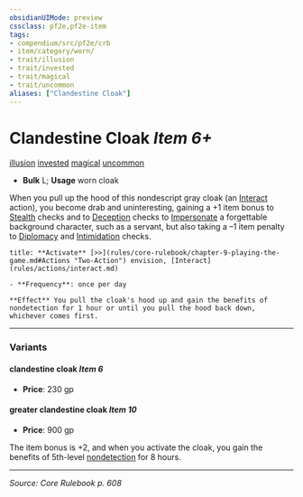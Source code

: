 ```yaml
---
obsidianUIMode: preview
cssclass: pf2e,pf2e-item
tags:
- compendium/src/pf2e/crb
- item/category/worn/
- trait/illusion
- trait/invested
- trait/magical
- trait/uncommon
aliases: ["Clandestine Cloak"]
---
```

# Clandestine Cloak *Item 6+*  
[illusion](illusion.md "Illusion School Trait")  [invested](invested.md "Invested Item Trait")  [magical](magical.md "Magical Item Trait")  [uncommon](uncommon.md "Uncommon Rarity Trait")  

- **Bulk** L; **Usage** worn cloak

When you pull up the hood of this nondescript gray cloak (an [Interact](interact.md) action), you become drab and uninteresting, gaining a +1 item bonus to [Stealth](skills.md#Stealth) checks and to [Deception](skills.md#Deception) checks to [Impersonate](impersonate.md) a forgettable background character, such as a servant, but also taking a –1 item penalty to [Diplomacy](skills.md#Diplomacy) and [Intimidation](skills.md#Intimidation) checks.

```ad-embed-ability
title: **Activate** [>>](rules/core-rulebook/chapter-9-playing-the-game.md#Actions "Two-Action") envision, [Interact](rules/actions/interact.md)

- **Frequency**: once per day

**Effect** You pull the cloak's hood up and gain the benefits of nondetection for 1 hour or until you pull the hood back down, whichever comes first.
```

---

### Variants

#### clandestine cloak *Item 6*

- **Price**: 230 gp

#### greater clandestine cloak *Item 10*

- **Price**: 900 gp

The item bonus is +2, and when you activate the cloak, you gain the benefits of 5th-level [nondetection](nondetection.md) for 8 hours.

---
*Source: Core Rulebook p. 608*